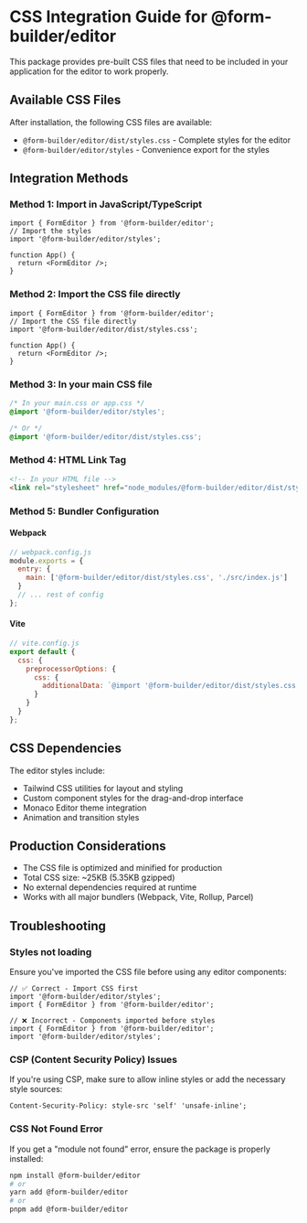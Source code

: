 # CSS Integration Guide for @form-builder/editor

This package provides pre-built CSS files that need to be included in your application for the editor to work properly.

## Available CSS Files

After installation, the following CSS files are available:

- `@form-builder/editor/dist/styles.css` - Complete styles for the editor
- `@form-builder/editor/styles` - Convenience export for the styles

## Integration Methods

### Method 1: Import in JavaScript/TypeScript

```tsx
import { FormEditor } from '@form-builder/editor';
// Import the styles
import '@form-builder/editor/styles';

function App() {
  return <FormEditor />;
}
```

### Method 2: Import the CSS file directly

```tsx
import { FormEditor } from '@form-builder/editor';
// Import the CSS file directly
import '@form-builder/editor/dist/styles.css';

function App() {
  return <FormEditor />;
}
```

### Method 3: In your main CSS file

```css
/* In your main.css or app.css */
@import '@form-builder/editor/styles';

/* Or */
@import '@form-builder/editor/dist/styles.css';
```

### Method 4: HTML Link Tag

```html
<!-- In your HTML file -->
<link rel="stylesheet" href="node_modules/@form-builder/editor/dist/styles.css" />
```

### Method 5: Bundler Configuration

#### Webpack

```js
// webpack.config.js
module.exports = {
  entry: {
    main: ['@form-builder/editor/dist/styles.css', './src/index.js']
  }
  // ... rest of config
};
```

#### Vite

```js
// vite.config.js
export default {
  css: {
    preprocessorOptions: {
      css: {
        additionalData: `@import '@form-builder/editor/dist/styles.css';`
      }
    }
  }
};
```

## CSS Dependencies

The editor styles include:

- Tailwind CSS utilities for layout and styling
- Custom component styles for the drag-and-drop interface
- Monaco Editor theme integration
- Animation and transition styles

## Production Considerations

- The CSS file is optimized and minified for production
- Total CSS size: ~25KB (5.35KB gzipped)
- No external dependencies required at runtime
- Works with all major bundlers (Webpack, Vite, Rollup, Parcel)

## Troubleshooting

### Styles not loading

Ensure you've imported the CSS file before using any editor components:

```tsx
// ✅ Correct - Import CSS first
import '@form-builder/editor/styles';
import { FormEditor } from '@form-builder/editor';

// ❌ Incorrect - Components imported before styles
import { FormEditor } from '@form-builder/editor';
import '@form-builder/editor/styles';
```

### CSP (Content Security Policy) Issues

If you're using CSP, make sure to allow inline styles or add the necessary style sources:

```
Content-Security-Policy: style-src 'self' 'unsafe-inline';
```

### CSS Not Found Error

If you get a "module not found" error, ensure the package is properly installed:

```bash
npm install @form-builder/editor
# or
yarn add @form-builder/editor
# or
pnpm add @form-builder/editor
```

